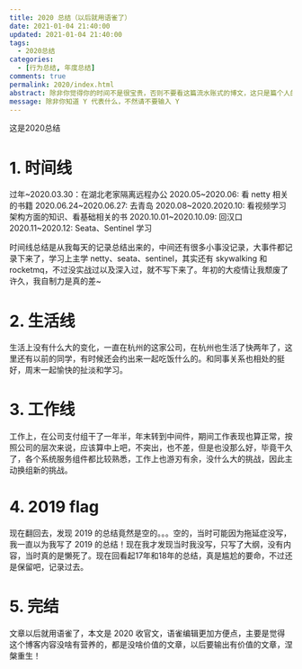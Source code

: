```yaml
---
title: 2020 总结（以后就用语雀了）
date: 2021-01-04 21:40:00
updated: 2021-01-04 21:40:00
tags:
  - 2020总结
categories: 
  - [行为总结, 年度总结]
comments: true
permalink: 2020/index.html
abstract: 除非你觉得你的时间不是很宝贵，否则不要看这篇流水账式的博文，这只是篇个人的工作的学习一个总结而已，没有包含任何的技术细节
message: 除非你知道 Y 代表什么，不然请不要输入 Y
---
```


这是2020总结

<!--more-->

# 1. 时间线

过年~2020.03.30：在湖北老家隔离远程办公
2020.05~2020.06: 看 netty 相关的书籍
2020.06.24~2020.06.27: 去青岛
2020.08~2020.2020.10: 看视频学习架构方面的知识、看基础相关的书
2020.10.01~2020.10.09: 回汉口
2020.11~2020.12: Seata、Sentinel 学习

时间线总结是从我每天的记录总结出来的，中间还有很多小事没记录，大事件都记录下来了，学习上主学 netty、seata、sentinel，其实还有 skywalking 和 rocketmq，不过没实战过以及深入过，就不写下来了。年初的大疫情让我颓废了许久，我自制力是真的差~

# 2. 生活线

生活上没有什么大的变化，一直在杭州的这家公司，在杭州也生活了快两年了，这里还有以前的同学，有时候还会约出来一起吃饭什么的。和同事关系也相处的挺好，周末一起愉快的扯淡和学习。

# 3. 工作线

工作上，在公司支付组干了一年半，年末转到中间件，期间工作表现也算正常，按照公司的层次来说，应该算中上吧，不突出，也不差，但是也没那么好，毕竟干久了，各个系统服务组件都比较熟悉，工作上也游刃有余，没什么大的挑战，因此主动换组新的挑战。

# 4. 2019 flag

现在翻回去，发现 2019 的总结竟然是空的。。。空的，当时可能因为拖延症没写，我一直以为我写了 2019 的总结！现在我才发现当时我没写，只写了大纲，没有内容，当时真的是懒死了。现在回看起17年和18年的总结，真是尴尬的要命，不过还是保留吧，记录过去。

# 5. 完结

文章以后就用语雀了，本文是 2020 收官文，语雀编辑更加方便点，主要是觉得这个博客内容没啥有营养的，都是没啥价值的文章，以后要输出有价值的文章，涅槃重生！
